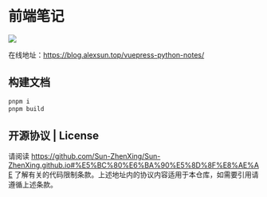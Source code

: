 # 前端笔记

![](https://img.shields.io/github/actions/workflow/status/Sun-ZhenXing/vuepress-python-notes/deploy-docs.yml?branch=main)

在线地址：<https://blog.alexsun.top/vuepress-python-notes/>

## 构建文档

```bash
pnpm i
pnpm build
```

## 开源协议 | License

请阅读 <https://github.com/Sun-ZhenXing/Sun-ZhenXing.github.io#%E5%BC%80%E6%BA%90%E5%8D%8F%E8%AE%AE> 了解有关的代码限制条款。上述地址内的协议内容适用于本仓库，如需要引用请遵循上述条款。
